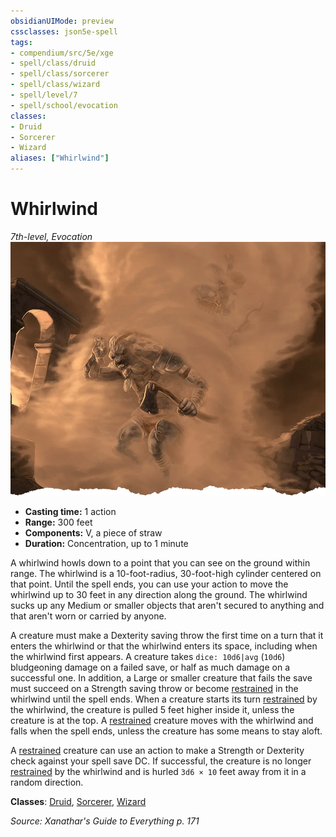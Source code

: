 ```yaml
---
obsidianUIMode: preview
cssclasses: json5e-spell
tags:
- compendium/src/5e/xge
- spell/class/druid
- spell/class/sorcerer
- spell/class/wizard
- spell/level/7
- spell/school/evocation
classes:
- Druid
- Sorcerer
- Wizard
aliases: ["Whirlwind"]
---
```

# Whirlwind
*7th-level, Evocation*  
![](4-Resources/Compendium/spells/img/whirlwind.webp#right)  

- **Casting time:** 1 action
- **Range:** 300 feet
- **Components:** V, a piece of straw
- **Duration:** Concentration, up to 1 minute

A whirlwind howls down to a point that you can see on the ground within range. The whirlwind is a 10-foot-radius, 30-foot-high cylinder centered on that point. Until the spell ends, you can use your action to move the whirlwind up to 30 feet in any direction along the ground. The whirlwind sucks up any Medium or smaller objects that aren't secured to anything and that aren't worn or carried by anyone.

A creature must make a Dexterity saving throw the first time on a turn that it enters the whirlwind or that the whirlwind enters its space, including when the whirlwind first appears. A creature takes `dice: 10d6|avg` (`10d6`) bludgeoning damage on a failed save, or half as much damage on a successful one. In addition, a Large or smaller creature that fails the save must succeed on a Strength saving throw or become [restrained](4-Resources/Compendium/rules/conditions.md#restrained) in the whirlwind until the spell ends. When a creature starts its turn [restrained](4-Resources/Compendium/rules/conditions.md#restrained) by the whirlwind, the creature is pulled 5 feet higher inside it, unless the creature is at the top. A [restrained](4-Resources/Compendium/rules/conditions.md#restrained) creature moves with the whirlwind and falls when the spell ends, unless the creature has some means to stay aloft.

A [restrained](4-Resources/Compendium/rules/conditions.md#restrained) creature can use an action to make a Strength or Dexterity check against your spell save DC. If successful, the creature is no longer [restrained](4-Resources/Compendium/rules/conditions.md#restrained) by the whirlwind and is hurled `3d6 × 10` feet away from it in a random direction.

**Classes**: [Druid](4-Resources/Compendium/classes/druid.md), [Sorcerer](4-Resources/Compendium/classes/sorcerer.md), [Wizard](4-Resources/Compendium/classes/wizard.md)

*Source: Xanathar's Guide to Everything p. 171*